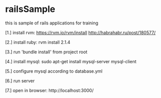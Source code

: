 # railsSample
this is sample of rails applications for training

[1.] install rvm:
https://rvm.io/rvm/install
http://habrahabr.ru/post/180577/

[2.] install ruby:
rvm install 2.1.4

[3.] run 'bundle install' from project root

[4.] install mysql:
sudo apt-get install mysql-server mysql-client

[5.] configure mysql according to database.yml

[6.] run server

[7.] open in browser: http://localhost:3000/
